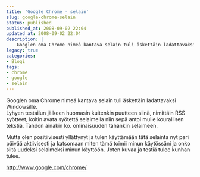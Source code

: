 ```yaml
---
title: 'Google Chrome - selain'
slug: google-chrome-selain
status: published
published_at: 2008-09-02 22:04
updated_at: 2008-09-02 22:04
description: |
    Googlen oma Chrome nimeä kantava selain tuli äskettäin ladattavaksi Windowsille. Lyhyen testailun jälkeen huomasin kuitenkin puutteen siinä, nimittäin RSS syötteet, koitin avata syötettä selaimella niin sepä antoi mulle kourallisen tekstiä. Tahdon ainakin ko. ominaisuuden tähänkin selaimeen. Mutta olen positiivisesti yllättynyt ja tulen käyttämään tätä selainta nyt pari päivää aktiivisesti ja katsomaan miten tämä toimii minun… Jatka lukemista Google Chrome – selain
legacy: true
categories:
- Blogi
tags:
- chrome
- google
- selain
---
```


<p>Googlen oma Chrome nimeä kantava selain tuli äskettäin ladattavaksi Windowsille.<br />
Lyhyen testailun jälkeen huomasin kuitenkin puutteen siinä, nimittäin RSS syötteet, koitin avata syötettä selaimella niin sepä antoi mulle kourallisen tekstiä. Tahdon ainakin ko. ominaisuuden tähänkin selaimeen.</p>
<p>Mutta olen positiivisesti yllättynyt ja tulen käyttämään tätä selainta nyt pari päivää aktiivisesti ja katsomaan miten tämä toimii minun käytössäni ja onko siitä uudeksi selaimeksi minun käyttöön. Joten kuvaa ja testiä tulee kunhan tulee.</p>
<p><a href="http://www.google.com/chrome/" target="_blank">http://www.google.com/chrome/</a></p>